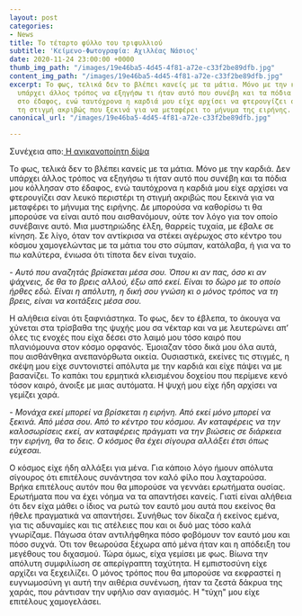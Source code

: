 ```yaml
---
layout: post
categories:
- News
title: Το τέταρτο φύλλο του τριφυλλιού
subtitle: 'Κείμενο-Φωτογραφία: Αχιλλέας Νάσιος'
date: 2020-11-24 23:00:00 +0000
thumb_img_path: "/images/19e46ba5-4d45-4f81-a72e-c33f2be89dfb.jpg"
content_img_path: "/images/19e46ba5-4d45-4f81-a72e-c33f2be89dfb.jpg"
excerpt: Το φως, τελικά δεν το βλέπει κανείς με τα μάτια. Μόνο με την καρδιά. Δεν
  υπάρχει άλλος τρόπος να εξηγήσω τι ήταν αυτό που συνέβη και τα πόδια μου κόλλησαν
  στο έδαφος, ενώ ταυτόχρονα η καρδιά μου είχε αρχίσει να φτερουγίζει σαν λευκό περιστέρι
  τη στιγμή ακριβώς που ξεκινά για να μεταφέρει το μήνυμα της ειρήνης.
canonical_url: "/images/19e46ba5-4d45-4f81-a72e-c33f2be89dfb.jpg"

---
```

Συνέχεια απο:<a href="https://hocusphotus.com/posts/anodus-35/" target="blank"> Η ανικανοποίητη δίψα</a>

Το φως, τελικά δεν το βλέπει κανείς με τα μάτια. Μόνο με την καρδιά. Δεν υπάρχει άλλος τρόπος να εξηγήσω τι ήταν αυτό που συνέβη και τα πόδια μου κόλλησαν στο έδαφος, ενώ ταυτόχρονα η καρδιά μου είχε αρχίσει να φτερουγίζει σαν λευκό περιστέρι τη στιγμή ακριβώς που ξεκινά για να μεταφέρει το μήνυμα της ειρήνης. Δε μπορούσα να καθορίσω τι θα μπορούσε να είναι αυτό που αισθανόμουν, ούτε τον λόγο για τον οποίο συνέβαινε αυτό. Μια μυστηριώδης έλξη, θαρρείς τυχαία, με έβαλε σε κίνηση. Σε λίγο, όταν τον αντίκρισα να στέκει αγέρωχος στο κέντρο του κόσμου χαμογελώντας με τα μάτια του στο σύμπαν, κατάλαβα, ή για να το πω καλύτερα, ένιωσα ότι τίποτα δεν είναι τυχαίο.

\- _Αυτό που αναζητάς βρίσκεται μέσα σου. Όπου κι αν πας, όσο κι αν ψάχνεις, δε θα το βρεις αλλού, έξω από εκεί. Είναι το δώρο με το οποίο ήρθες εδώ. Είναι η απόλυτη, η δική σου γνώση κι ο μόνος τρόπος να τη βρεις, είναι να κοιτάξεις μέσα σου._

Η αλήθεια είναι ότι ξαφνιάστηκα. Το φως, δεν το έβλεπα, το άκουγα να χύνεται στα τρίσβαθα της ψυχής μου σα νέκταρ και να με λευτερώνει απ’ όλες τις ενοχές που είχα δέσει στο λαιμό μου τόσο καιρό που πλανιόμουνα στον κόσμο ορφανός. Έμοιαζαν τόσο δικά μου όλα αυτά, που αισθάνθηκα ανεπανόρθωτα οικεία. Ουσιαστικά, εκείνες τις στιγμές, η σκέψη μου είχε συντονιστεί απόλυτα με την καρδιά και είχε πάψει να με βασανίζει. Το καπάκι του ερμητικά κλεισμένου δοχείου που περίμενε κενό τόσον καιρό, άνοιξε με μιας αυτόματα. Η ψυχή μου είχε ήδη αρχίσει να γεμίζει χαρά.

\- _Μονάχα εκεί μπορεί να βρίσκεται η ειρήνη. Από εκεί μόνο μπορεί να ξεκινά. Από μέσα σου. Από το κέντρο του κόσμου. Αν καταφέρεις να την καλοσωρίσεις εκεί, αν καταφέρεις πράγματι να την βιώσεις σε διάρκεια την ειρήνη, θα το δεις. Ο κόσμος θα έχει σίγουρα αλλάξει έτσι όπως εύχεσαι._

Ο κόσμος είχε ήδη αλλάξει για μένα. Για κάποιο λόγο ήμουν απόλυτα σίγουρος ότι επιτέλους συνάντησα τον καλό φίλο που λαχταρούσα. Βρήκα επιτέλους αυτόν που θα μπορούσε να γεννάει ερωτήματα ουσίας. Ερωτήματα που να έχει νόημα να τα απαντήσει κανείς. Γιατί είναι αλήθεια ότι δεν είχα μάθει ο ίδιος να ρωτώ τον εαυτό μου αυτά που εκείνος θα ήθελε πραγματικά να απαντήσει. Συνήθως τον δίκαζα ή εκείνος εμένα, για τις αδυναμίες και τις ατέλειες που και οι δυό μας τόσο καλά γνωρίζαμε. Πάγωσα όταν αντιλήφθηκα πόσο φοβόμουν τον εαυτό μου και πόσο συχνά. Ότι τον θεωρούσα ξέχωρα από μένα ήταν και η απόδειξη του μεγέθους του διχασμού. Τώρα όμως, είχα γεμίσει με φως. Βίωνα την απόλυτη συμφιλίωση σε απερίγραπτη ταχύτητα. Η εμπιστοσύνη είχε αρχίζει να ξεχειλίζει. Ο μόνος τρόπος που θα μπορούσε να εκφραστεί η ευγνωμοσύνη γι αυτή την αιθέρια συνένωση, ήταν τα ζεστά δάκρυα της χαράς, που ράντισαν την υφήλιο σαν αγιασμός. Η "τύχη" μου είχε επιτέλους χαμογελάσει.